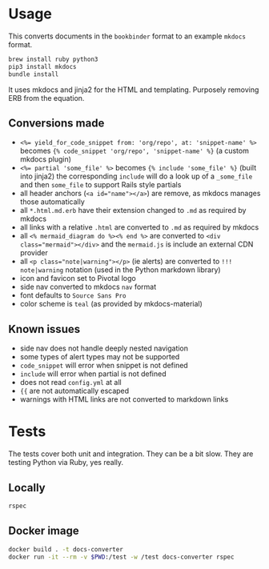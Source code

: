 # Usage

This converts documents in the `bookbinder` format to an example `mkdocs` format.

```bash
brew install ruby python3
pip3 install mkdocs
bundle install
```

It uses mkdocs and jinja2 for the HTML and templating.
Purposely removing ERB from the equation.

## Conversions made

* `<%= yield_for_code_snippet from: 'org/repo', at: 'snippet-name' %>` becomes `{% code_snippet 'org/repo', 'snippet-name' %}` (a custom mkdocs plugin)
* `<%= partial 'some_file' %>` becomes `{% include 'some_file' %}` (built into jinja2)
  the corresponding `include` will do a look up of a `_some_file` and then `some_file` to support Rails style partials
* all header anchors (`<a id="name"></a>`) are remove, as mkdocs manages those automatically
* all `*.html.md.erb` have their extension changed to `.md` as required by mkdocs
* all links with a relative `.html` are converted to `.md` as required by mkdocs
* all `<% mermaid_diagram do %><% end %>` are converted to `<div class="mermaid"></div>` and the `mermaid.js` is include an external CDN provider
* all `<p class="note|warning"></p>` (ie alerts) are converted to `!!! note|warning` notation (used in the Python markdown library)
* icon and favicon set to Pivotal logo
* side nav converted to mkdocs `nav` format
* font defaults to `Source Sans Pro`
* color scheme is `teal` (as provided by mkdocs-material)

## Known issues

* side nav does not handle deeply nested navigation
* some types of alert types may not be supported
* `code_snippet` will error when snippet is not defined
* `include` will error when partial is not defined
* does not read `config.yml` at all
* `{{` are not automatically escaped
* warnings with HTML links are not converted to markdown links

# Tests

The tests cover both unit and integration.
They can be a bit slow.
They are testing Python via Ruby, yes really.

## Locally

```bash
rspec
```

## Docker image

```bash
docker build . -t docs-converter
docker run -it --rm -v $PWD:/test -w /test docs-converter rspec 
```
